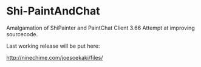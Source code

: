 # Shi-PaintAndChat
Amalgamation of ShiPainter and PaintChat Client 3.66
Attempt at improving sourcecode.

Last working release will be put here:

http://ninechime.com/joesoekaki/files/